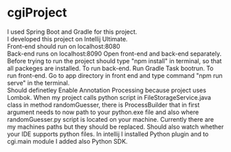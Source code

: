 # cgiProject 
I used Spring Boot and Gradle for this project.   
I developed this project on Intellij Ultimate.  
Front-end should run on localhost:8080   
Back-end runs on localhost:8090 
Open front-end and back-end separately. 
Before trying to run the project should type "npm install" in terminal, 
so that all packeges are installed.
To run back-end. Run Gradle Task bootrun. 
To run front-end. Go to app directory in front end and type command "npm run serve" in the terminal.  
Should definetley Enable Annotation Processing because project uses Lombok. 
When my project calls python script in FileStorageService.java class  in method randomGuesser, 
there is ProcessBuilder that in first argument needs to now path to your python.exe file and 
also where randomGuesser.py script is located on your machine. 
Currently there are my machines paths but they should be replaced. 
Should also watch whether your IDE supports python files. 
In intellij I installed Python plugin and to cgi.main module I added also Python SDK. 

